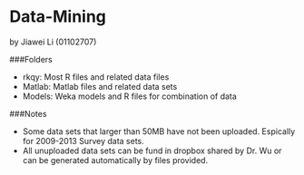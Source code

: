 # Data-Mining
by Jiawei Li (01102707)

###Folders
* rkqy: Most R files and related data files
* Matlab: Matlab files and related data sets
* Models: Weka models and R files for combination of data

###Notes
* Some data sets that larger than 50MB have not been uploaded. Espically for 2009-2013 Survey data sets.
* All unuploaded data sets can be fund in dropbox shared by Dr. Wu or can be generated automatically by files provided.

